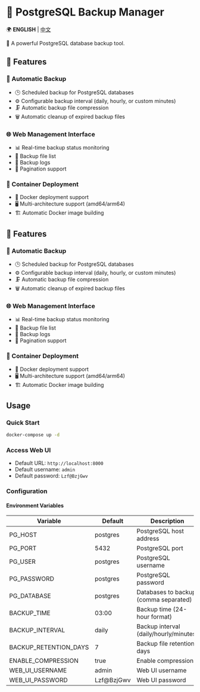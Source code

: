 # 📂 PostgreSQL Backup Manager

🌍 **ENGLISH** | [中文](README.md)

🚀 A powerful PostgreSQL database backup tool.

## 🎯 Features

### 🔄 Automatic Backup
- 🕒 Scheduled backup for PostgreSQL databases
- ⚙️ Configurable backup interval (daily, hourly, or custom minutes)
- 🗜️ Automatic backup file compression
- 🗑️ Automatic cleanup of expired backup files

### 🌐 Web Management Interface
- 📊 Real-time backup status monitoring
- 📁 Backup file list
- 📜 Backup logs
- 📖 Pagination support

### 🐳 Container Deployment
- 🐋 Docker deployment support
- 🖥️ Multi-architecture support (amd64/arm64)
- 🏗️ Automatic Docker image building

## 🎯 Features

### 🔄 Automatic Backup
- 🕒 Scheduled backup for PostgreSQL databases
- ⚙️ Configurable backup interval (daily, hourly, or custom minutes)
- 🗜️ Automatic backup file compression
- 🗑️ Automatic cleanup of expired backup files

### 🌐 Web Management Interface
- 📊 Real-time backup status monitoring
- 📁 Backup file list
- 📜 Backup logs
- 📖 Pagination support

### 🐳 Container Deployment
- 🐋 Docker deployment support
- 🖥️ Multi-architecture support (amd64/arm64)
- 🏗️ Automatic Docker image building

## Usage

### Quick Start
```bash
docker-compose up -d
```

### Access Web UI
- Default URL: `http://localhost:8000`
- Default username: `admin`
- Default password: `Lzf@BzjGwv`

### Configuration

#### Environment Variables
| Variable | Default | Description |
|----------|---------|--------------|
| PG_HOST | postgres | PostgreSQL host address |
| PG_PORT | 5432 | PostgreSQL port |
| PG_USER | postgres | PostgreSQL username |
| PG_PASSWORD | postgres | PostgreSQL password |
| PG_DATABASE | postgres | Databases to backup (comma separated) |
| BACKUP_TIME | 03:00 | Backup time (24-hour format) |
| BACKUP_INTERVAL | daily | Backup interval (daily/hourly/minutes) |
| BACKUP_RETENTION_DAYS | 7 | Backup file retention days |
| ENABLE_COMPRESSION | true | Enable compression |
| WEB_UI_USERNAME | admin | Web UI username |
| WEB_UI_PASSWORD | Lzf@BzjGwv | Web UI password |